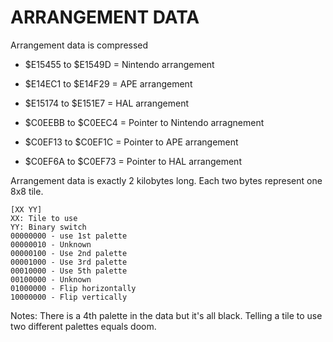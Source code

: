 # ARRANGEMENT DATA

Arrangement data is compressed

- $E15455 to $E1549D = Nintendo arrangement
- $E14EC1 to $E14F29 = APE arrangement
- $E15174 to $E151E7 = HAL arrangement

- $C0EEBB to $C0EEC4 = Pointer to Nintendo arragnement
- $C0EF13 to $C0EF1C = Pointer to APE arrangement
- $C0EF6A to $C0EF73 = Pointer to HAL arrangement


Arrangement data is exactly 2 kilobytes long. Each two bytes represent one 8x8 tile.

    [XX YY]
    XX: Tile to use
    YY: Binary switch
    00000000 - use 1st palette
    00000010 - Unknown
    00000100 - Use 2nd palette
    00001000 - Use 3rd palette
    00010000 - Use 5th palette
    00100000 - Unknown
    01000000 - Flip horizontally
    10000000 - Flip vertically

Notes: There is a 4th palette in the data but it's all black. Telling a tile to use two different palettes equals doom.